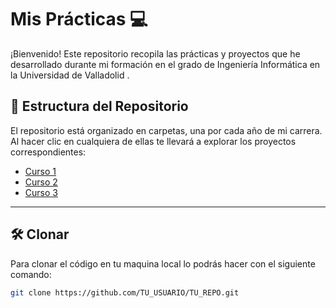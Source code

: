 # Mis Prácticas 💻

¡Bienvenido! Este repositorio recopila las prácticas y proyectos que he desarrollado durante mi formación en el grado de Ingeniería Informática en la Universidad de Valladolid .  


## 📂 Estructura del Repositorio

El repositorio está organizado en carpetas, una por cada año de mi carrera.  
Al hacer clic en cualquiera de ellas te llevará a explorar los proyectos correspondientes:

- [Curso 1](./Curso1)  
- [Curso 2](./Curso2)  
- [Curso 3](./Curso3)  

---

## 🛠️ Clonar

Para clonar el código en tu maquina local lo podrás hacer con el siguiente comando:

```bash
git clone https://github.com/TU_USUARIO/TU_REPO.git
